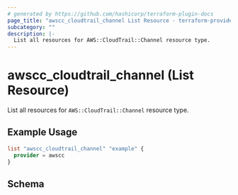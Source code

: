 ```yaml
---
# generated by https://github.com/hashicorp/terraform-plugin-docs
page_title: "awscc_cloudtrail_channel List Resource - terraform-provider-awscc"
subcategory: ""
description: |-
  List all resources for AWS::CloudTrail::Channel resource type.
---
```


# awscc_cloudtrail_channel (List Resource)

List all resources for `AWS::CloudTrail::Channel` resource type.

## Example Usage

```terraform
list "awscc_cloudtrail_channel" "example" {
  provider = awscc
}
```

<!-- schema generated by tfplugindocs -->
## Schema
